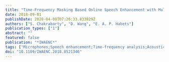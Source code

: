 ```yaml
---
title: "Time-Frequency Masking Based Online Speech Enhancement with Multi-Channel Data Using Convolutional Neural Networks"
date: 2018-09-01
publishDate: 2020-04-08T07:26:33.833829Z
authors: ["S. Chakrabarty", "D. Wang", "E. A. P. Habets"]
publication_types: ["1"]
abstract: ""
featured: false
publication: "*IWAENC*"
tags: ["Microphones;Speech enhancement;Time-frequency analysis;Acoustics;Signal to noise ratio;Task analysis;Training data;convolutional neural networks;speech enhancement;microphone array;masking"]
doi: "10.1109/IWAENC.2018.8521346"
---
```


